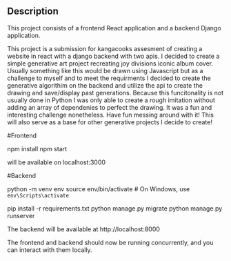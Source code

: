 ## Description

This project consists of a frontend React application and a backend Django application.

This project is a submission for kangacooks assesment of creating a website in react with a django backend with two apis. I decided to create a simple generative art project recreating joy divisions iconic album cover. Usually something like this would be drawn using Javascript but as a challenge to myself and to meet the requirments I decided to create the generative algorithim on the backend and utilize the api to create the drawing and save/display past generations. Because this funcitonality is not usually done in Python I was only able to create a rough imitation without adding an array of dependenies to perfect the drawing. It was a fun and interesting challenge nonetheless. Have fun messing around with it! This will also serve as a base for other generative projects I decide to create!

#Frontend

npm install
npm start

will be available on localhost:3000

#Backend

python -m venv env
source env/bin/activate  # On Windows, use `env\Scripts\activate`

pip install -r requirements.txt
python manage.py migrate
python manage.py runserver

The backend will be available at http://localhost:8000

The frontend and backend should now be running concurrently, and you can interact with them locally.